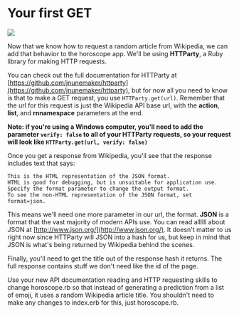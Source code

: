 # Your first GET
![](/assets/get.png)

Now that we know how to request a random article from Wikipedia, we can add that behavior to the horoscope app. We'll be using **HTTParty**, a Ruby library for making HTTP requests.

You can check out the full documentation for HTTParty at [https://github.com/jnunemaker/httparty](https://github.com/jnunemaker/httparty), but for now all you need to know is that to make a GET request, you use `HTTParty.get(url)`. Remember that the url for this request is just the Wikipedia API base url, with the **action**, **list**, and **rnnamespace** parameters at the end.

**Note: if you're using a Windows computer,  you'll need to add the parameter `verify: false` to all of your HTTParty requests, so your request will look like `HTTParty.get(url, verify: false)`**

Once you get a response from Wikipedia, you'll see that the response includes text that says:
```
This is the HTML representation of the JSON format.
HTML is good for debugging, but is unsuitable for application use.
Specify the format parameter to change the output format.
To see the non-HTML representation of the JSON format, set format=json.
```
This means we'll need one more parameter in our url, the format. **JSON** is a format that the vast majority of modern APIs use. You can read allllll about JSON at [http://www.json.org/](http://www.json.org/). It doesn't matter to us right now since HTTParty will JSON into a hash for us, but keep in mind that JSON is what's being returned by Wikipedia behind the scenes.

Finally, you'll need to get the title out of the response hash it returns. The full response contains stuff we don't need like the id of the page.

Use your new API documentation reading and HTTP requesting skills to change horoscope.rb so that instead of generating a prediction from a list of emoji, it uses a random Wikipedia article title. You shouldn't need to make any changes to index.erb for this, just horoscope.rb.